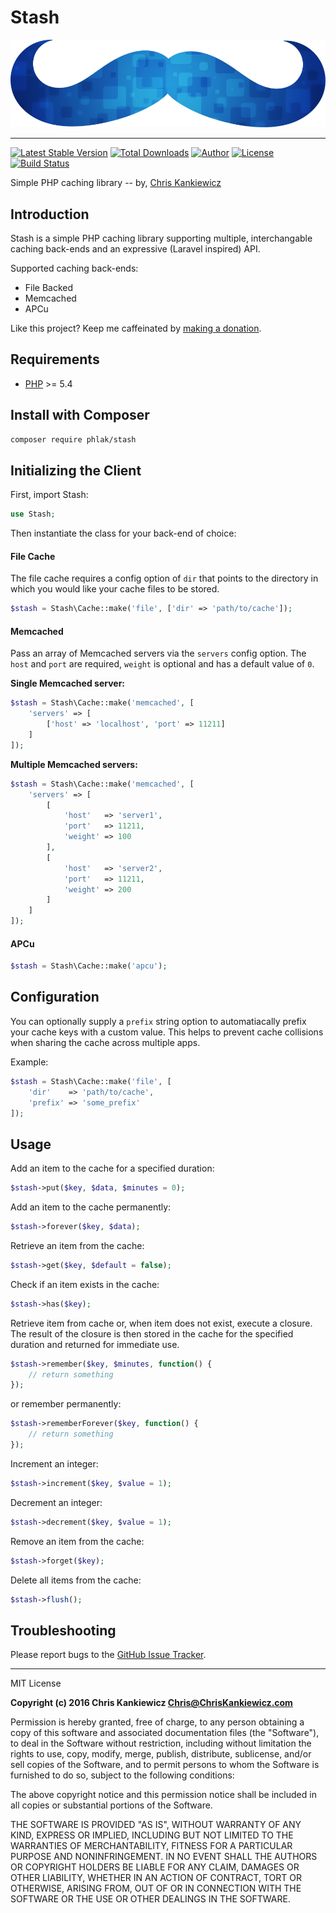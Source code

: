 Stash
=====

![Stash](stash.png)

-----

[![Latest Stable Version](https://img.shields.io/packagist/v/PHLAK/Stash.svg)](https://packagist.org/packages/PHLAK/Stash)
[![Total Downloads](https://img.shields.io/packagist/dt/PHLAK/Stash.svg)](https://packagist.org/packages/PHLAK/Stash)
[![Author](https://img.shields.io/badge/author-Chris%20Kankiewicz-blue.svg)](https://www.ChrisKankiewicz.com)
[![License](https://img.shields.io/packagist/l/PHLAK/Stash.svg)](https://packagist.org/packages/PHLAK/Stash)
[![Build Status](https://img.shields.io/travis/PHLAK/Stash.svg)](https://travis-ci.org/PHLAK/Stash)

Simple PHP caching library -- by, [Chris Kankiewicz](https://www.ChrisKankiewicz.com)

Introduction
------------

Stash is a simple PHP caching library supporting multiple, interchangable
caching back-ends and an expressive (Laravel inspired) API.

Supported caching back-ends:

  - File Backed
  - Memcached
  - APCu

Like this project? Keep me caffeinated by [making a donation](https://paypal.me/ChrisKankiewicz).

Requirements
------------

  - [PHP](https://php.net) >= 5.4

Install with Composer
---------------------

```bash
composer require phlak/stash
```

Initializing the Client
-----------------------

First, import Stash:

```php
use Stash;
```

Then instantiate the class for your back-end of choice:

#### File Cache

The file cache requires a config option of `dir` that points to the directory in
which you would like your cache files to be stored.

```php
$stash = Stash\Cache::make('file', ['dir' => 'path/to/cache']);
```

#### Memcached

Pass an array of Memcached servers via the `servers` config option. The `host`
and `port` are required, `weight` is optional and has a default value of `0`.

**Single Memcached server:**

```php
$stash = Stash\Cache::make('memcached', [
    'servers' => [
        ['host' => 'localhost', 'port' => 11211]
    ]
]);
```

**Multiple Memcached servers:**

```php
$stash = Stash\Cache::make('memcached', [
    'servers' => [
        [
            'host'   => 'server1',
            'port'   => 11211,
            'weight' => 100
        ],
        [
            'host'   => 'server2',
            'port'   => 11211,
            'weight' => 200
        ]
    ]
]);
```

#### APCu

```php
$stash = Stash\Cache::make('apcu');
```

Configuration
-------------

You can optionally supply a `prefix` string option to automatiacally prefix your
cache keys with a custom value. This helps to prevent cache collisions when
sharing the cache across multiple apps.

Example:

```php
$stash = Stash\Cache::make('file', [
    'dir'    => 'path/to/cache',
    'prefix' => 'some_prefix'
]);
```

Usage
-----

Add an item to the cache for a specified duration:

```php
$stash->put($key, $data, $minutes = 0);
```

Add an item to the cache permanently:

```php
$stash->forever($key, $data);
```

Retrieve an item from the cache:

```php
$stash->get($key, $default = false);
```

Check if an item exists in the cache:

```php
$stash->has($key);
```

Retrieve item from cache or, when item does not exist, execute a closure. The
result of the closure is then stored in the cache for the specified duration
and returned for immediate use.

```php
$stash->remember($key, $minutes, function() {
    // return something
});
```

or remember permanently:

```php
$stash->rememberForever($key, function() {
    // return something
});
```

Increment an integer:

```php
$stash->increment($key, $value = 1);
```

Decrement an integer:

```php
$stash->decrement($key, $value = 1);
```

Remove an item from the cache:

```php
$stash->forget($key);
```

Delete all items from the cache:

```php
$stash->flush();
```

Troubleshooting
---------------

Please report bugs to the [GitHub Issue Tracker](https://github.com/PHLAK/Stash/issues).

-----

MIT License

**Copyright (c) 2016 Chris Kankiewicz <Chris@ChrisKankiewicz.com>**

Permission is hereby granted, free of charge, to any person obtaining a copy
of this software and associated documentation files (the "Software"), to deal
in the Software without restriction, including without limitation the rights
to use, copy, modify, merge, publish, distribute, sublicense, and/or sell
copies of the Software, and to permit persons to whom the Software is
furnished to do so, subject to the following conditions:

The above copyright notice and this permission notice shall be included in all
copies or substantial portions of the Software.

THE SOFTWARE IS PROVIDED "AS IS", WITHOUT WARRANTY OF ANY KIND, EXPRESS OR
IMPLIED, INCLUDING BUT NOT LIMITED TO THE WARRANTIES OF MERCHANTABILITY,
FITNESS FOR A PARTICULAR PURPOSE AND NONINFRINGEMENT. IN NO EVENT SHALL THE
AUTHORS OR COPYRIGHT HOLDERS BE LIABLE FOR ANY CLAIM, DAMAGES OR OTHER
LIABILITY, WHETHER IN AN ACTION OF CONTRACT, TORT OR OTHERWISE, ARISING FROM,
OUT OF OR IN CONNECTION WITH THE SOFTWARE OR THE USE OR OTHER DEALINGS IN THE
SOFTWARE.
